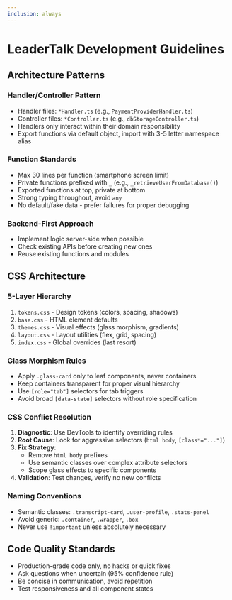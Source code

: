 ```yaml
---
inclusion: always
---
```


# LeaderTalk Development Guidelines

## Architecture Patterns

### Handler/Controller Pattern
- Handler files: `*Handler.ts` (e.g., `PaymentProviderHandler.ts`)
- Controller files: `*Controller.ts` (e.g., `dbStorageController.ts`)
- Handlers only interact within their domain responsibility
- Export functions via default object, import with 3-5 letter namespace alias

### Function Standards
- Max 30 lines per function (smartphone screen limit)
- Private functions prefixed with `_` (e.g., `_retrieveUserFromDatabase()`)
- Exported functions at top, private at bottom
- Strong typing throughout, avoid `any`
- No default/fake data - prefer failures for proper debugging

### Backend-First Approach
- Implement logic server-side when possible
- Check existing APIs before creating new ones
- Reuse existing functions and modules

## CSS Architecture

### 5-Layer Hierarchy
1. `tokens.css` - Design tokens (colors, spacing, shadows)
2. `base.css` - HTML element defaults  
3. `themes.css` - Visual effects (glass morphism, gradients)
4. `layout.css` - Layout utilities (flex, grid, spacing)
5. `index.css` - Global overrides (last resort)

### Glass Morphism Rules
- Apply `.glass-card` only to leaf components, never containers
- Keep containers transparent for proper visual hierarchy
- Use `[role="tab"]` selectors for tab triggers
- Avoid broad `[data-state]` selectors without role specification

### CSS Conflict Resolution
1. **Diagnostic**: Use DevTools to identify overriding rules
2. **Root Cause**: Look for aggressive selectors (`html body`, `[class*="..."]`)
3. **Fix Strategy**: 
   - Remove `html body` prefixes
   - Use semantic classes over complex attribute selectors
   - Scope glass effects to specific components
4. **Validation**: Test changes, verify no new conflicts

### Naming Conventions
- Semantic classes: `.transcript-card`, `.user-profile`, `.stats-panel`
- Avoid generic: `.container`, `.wrapper`, `.box`
- Never use `!important` unless absolutely necessary

## Code Quality Standards
- Production-grade code only, no hacks or quick fixes
- Ask questions when uncertain (95% confidence rule)
- Be concise in communication, avoid repetition
- Test responsiveness and all component states